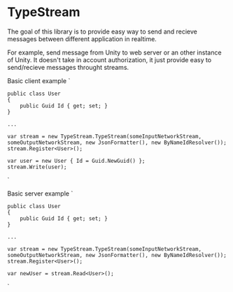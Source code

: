 # TypeStream 

The goal of this library is to provide easy way to send and recieve messages between different application in realtime.

For example, send message from Unity to web server or an other instance of Unity.
It doesn't take in account authorization, it just provide easy to send/recieve messages throught streams.

Basic client example
`

    public class User
    {
        public Guid Id { get; set; }
    }

    ...
    
    var stream = new TypeStream.TypeStream(someInputNetworkStream, someOutputNetworkStream, new JsonFormatter(), new ByNameIdResolver());
    stream.Register<User>();

    var user = new User { Id = Guid.NewGuid() };
    stream.Write(user);

`

Basic server example
`

    public class User
    {
        public Guid Id { get; set; }
    }

    ...
    
    var stream = new TypeStream.TypeStream(someInputNetworkStream, someOutputNetworkStream, new JsonFormatter(), new ByNameIdResolver());
    stream.Register<User>();

    var newUser = stream.Read<User>();
`
